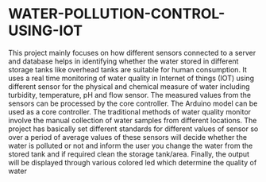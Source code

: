 # WATER-POLLUTION-CONTROL-USING-IOT

This project mainly focuses on how different sensors connected to a server and database helps in identifying whether the water stored in different storage tanks like overhead tanks are suitable for human consumption. It uses a real time monitoring of water quality in Internet of things (IOT) using different sensor for the physical and chemical measure of water including turbidity, temperature, pH and flow sensor. The measured values from the sensors can be processed by the core controller. The Arduino model can be used as a core controller. The traditional methods of water quality monitor involve the manual collection of water samples from different locations. The project has basically set different standards for different values of sensor so over a period of average values of these sensors will decide whether the water is polluted or not and inform the user you change the water from the stored tank and if required clean the storage tank/area. Finally, the output will be displayed through various colored led which determine the quality of water
